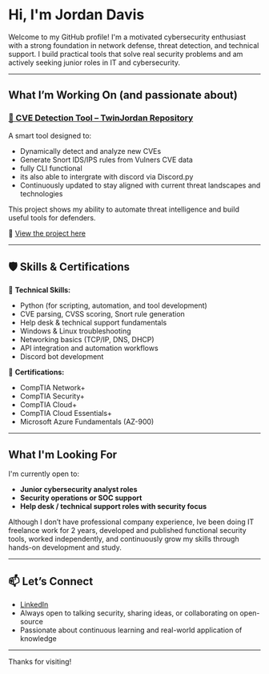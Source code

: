 #  Hi, I'm Jordan Davis 

Welcome to my GitHub profile! I'm a motivated cybersecurity enthusiast with a strong foundation in network defense, threat detection, and technical support. I build practical tools that solve real security problems and am actively seeking junior roles in IT and cybersecurity.

---

##  What I’m Working On (and passionate about)

### [🔗 CVE Detection Tool – TwinJordan Repository](https://github.com/Jordann04/TwinJordan)

A smart tool designed to:

- Dynamically detect and analyze new CVEs  
- Generate Snort IDS/IPS rules from Vulners CVE data
- fully CLI functional
- its also able to intergrate with discord via Discord.py
- Continuously updated to stay aligned with current threat landscapes and technologies  

This project shows my ability to automate threat intelligence and build useful tools for defenders.

📌 [View the project here](https://github.com/Jordann04/TwinJordan)

---

## 🛡️ Skills & Certifications

🧠 **Technical Skills:**
- Python (for scripting, automation, and tool development)
- CVE parsing, CVSS scoring, Snort rule generation
- Help desk & technical support fundamentals
- Windows & Linux troubleshooting
- Networking basics (TCP/IP, DNS, DHCP)
- API integration and automation workflows
- Discord bot development

📜 **Certifications:**
- CompTIA Network+
- CompTIA Security+
- CompTIA Cloud+
- CompTIA Cloud Essentials+
- Microsoft Azure Fundamentals (AZ-900)

---

## What I'm Looking For 

I'm currently open to:

- **Junior cybersecurity analyst roles**
- **Security operations or SOC support**
- **Help desk / technical support roles with security focus**
 

Although I don’t have professional company experience, Ive been doing IT freelance work for 2 years, developed and published functional security tools, worked independently, and continuously grow my skills through hands-on development and study.

---

## 📫 Let’s Connect

- [LinkedIn](https://www.linkedin.com/in/jordan-davis-363864354) 
-  Always open to talking security, sharing ideas, or collaborating on open-source 
-  Passionate about continuous learning and real-world application of knowledge 

---

Thanks for visiting!
<!---
Jordann04/Jordann04 is a ✨ special ✨ repository because its `README.md` (this file) appears on your GitHub profile.
You can click the Preview link to take a look at your changes.
--->
